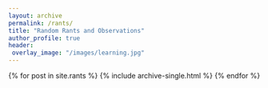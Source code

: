 ```yaml
---
layout: archive
permalink: /rants/
title: "Random Rants and Observations"
author_profile: true
header:
 overlay_image: "/images/learning.jpg"
---
```


{% for post in site.rants %}
  {% include archive-single.html %}
{% endfor %}
